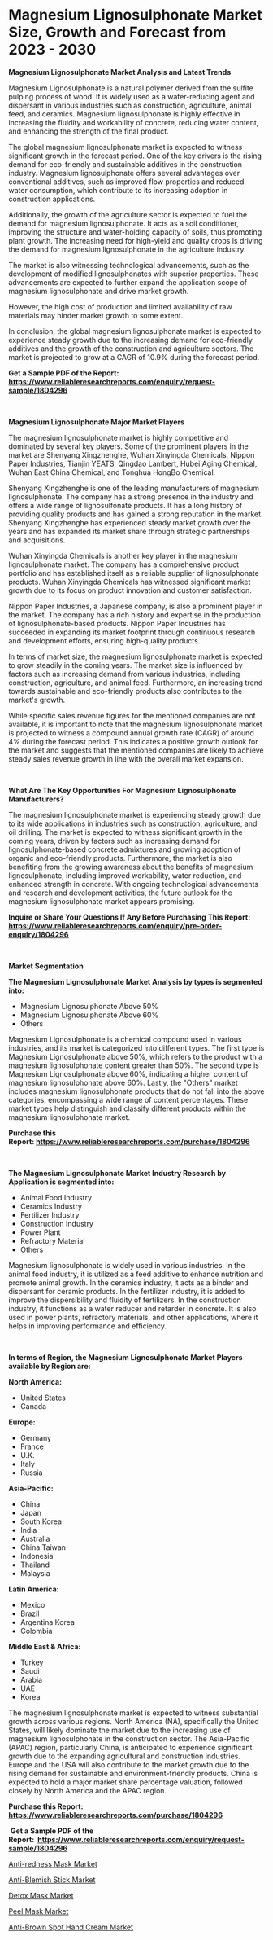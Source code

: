 <p><h1>Magnesium Lignosulphonate Market Size, Growth and Forecast from 2023 - 2030</h1></p><p><strong>Magnesium Lignosulphonate Market Analysis and Latest Trends</strong></p>
<p><p>Magnesium Lignosulphonate is a natural polymer derived from the sulfite pulping process of wood. It is widely used as a water-reducing agent and dispersant in various industries such as construction, agriculture, animal feed, and ceramics. Magnesium lignosulphonate is highly effective in increasing the fluidity and workability of concrete, reducing water content, and enhancing the strength of the final product.</p><p>The global magnesium lignosulphonate market is expected to witness significant growth in the forecast period. One of the key drivers is the rising demand for eco-friendly and sustainable additives in the construction industry. Magnesium lignosulphonate offers several advantages over conventional additives, such as improved flow properties and reduced water consumption, which contribute to its increasing adoption in construction applications.</p><p>Additionally, the growth of the agriculture sector is expected to fuel the demand for magnesium lignosulphonate. It acts as a soil conditioner, improving the structure and water-holding capacity of soils, thus promoting plant growth. The increasing need for high-yield and quality crops is driving the demand for magnesium lignosulphonate in the agriculture industry.</p><p>The market is also witnessing technological advancements, such as the development of modified lignosulphonates with superior properties. These advancements are expected to further expand the application scope of magnesium lignosulphonate and drive market growth.</p><p>However, the high cost of production and limited availability of raw materials may hinder market growth to some extent.</p><p>In conclusion, the global magnesium lignosulphonate market is expected to experience steady growth due to the increasing demand for eco-friendly additives and the growth of the construction and agriculture sectors. The market is projected to grow at a CAGR of 10.9% during the forecast period.</p></p>
<p><strong>Get a Sample PDF of the Report:&nbsp; <a href="https://www.reliableresearchreports.com/enquiry/request-sample/1804296">https://www.reliableresearchreports.com/enquiry/request-sample/1804296</a></strong></p>
<p>&nbsp;</p>
<p><strong>Magnesium Lignosulphonate Major Market Players</strong></p>
<p><p>The magnesium lignosulphonate market is highly competitive and dominated by several key players. Some of the prominent players in the market are Shenyang Xingzhenghe, Wuhan Xinyingda Chemicals, Nippon Paper Industries, Tianjin YEATS, Qingdao Lambert, Hubei Aging Chemical, Wuhan East China Chemical, and Tonghua HongBo Chemical.</p><p>Shenyang Xingzhenghe is one of the leading manufacturers of magnesium lignosulphonate. The company has a strong presence in the industry and offers a wide range of lignosulfonate products. It has a long history of providing quality products and has gained a strong reputation in the market. Shenyang Xingzhenghe has experienced steady market growth over the years and has expanded its market share through strategic partnerships and acquisitions.</p><p>Wuhan Xinyingda Chemicals is another key player in the magnesium lignosulphonate market. The company has a comprehensive product portfolio and has established itself as a reliable supplier of lignosulphonate products. Wuhan Xinyingda Chemicals has witnessed significant market growth due to its focus on product innovation and customer satisfaction.</p><p>Nippon Paper Industries, a Japanese company, is also a prominent player in the market. The company has a rich history and expertise in the production of lignosulphonate-based products. Nippon Paper Industries has succeeded in expanding its market footprint through continuous research and development efforts, ensuring high-quality products.</p><p>In terms of market size, the magnesium lignosulphonate market is expected to grow steadily in the coming years. The market size is influenced by factors such as increasing demand from various industries, including construction, agriculture, and animal feed. Furthermore, an increasing trend towards sustainable and eco-friendly products also contributes to the market's growth.</p><p>While specific sales revenue figures for the mentioned companies are not available, it is important to note that the magnesium lignosulphonate market is projected to witness a compound annual growth rate (CAGR) of around 4% during the forecast period. This indicates a positive growth outlook for the market and suggests that the mentioned companies are likely to achieve steady sales revenue growth in line with the overall market expansion.</p></p>
<p>&nbsp;</p>
<p><strong>What Are The Key Opportunities For Magnesium Lignosulphonate Manufacturers?</strong></p>
<p><p>The magnesium lignosulphonate market is experiencing steady growth due to its wide applications in industries such as construction, agriculture, and oil drilling. The market is expected to witness significant growth in the coming years, driven by factors such as increasing demand for lignosulphonate-based concrete admixtures and growing adoption of organic and eco-friendly products. Furthermore, the market is also benefiting from the growing awareness about the benefits of magnesium lignosulphonate, including improved workability, water reduction, and enhanced strength in concrete. With ongoing technological advancements and research and development activities, the future outlook for the magnesium lignosulphonate market appears promising.</p></p>
<p><strong>Inquire or Share Your Questions If Any Before Purchasing This Report: <a href="https://www.reliableresearchreports.com/enquiry/pre-order-enquiry/1804296">https://www.reliableresearchreports.com/enquiry/pre-order-enquiry/1804296</a></strong></p>
<p>&nbsp;</p>
<p><strong>Market Segmentation</strong></p>
<p><strong>The Magnesium Lignosulphonate Market Analysis by types is segmented into:</strong></p>
<p><ul><li>Magnesium Lignosulphonate Above 50%</li><li>Magnesium Lignosulphonate Above 60%</li><li>Others</li></ul></p>
<p><p>Magnesium Lignosulphonate is a chemical compound used in various industries, and its market is categorized into different types. The first type is Magnesium Lignosulphonate above 50%, which refers to the product with a magnesium lignosulphonate content greater than 50%. The second type is Magnesium Lignosulphonate above 60%, indicating a higher content of magnesium lignosulphonate above 60%. Lastly, the "Others" market includes magnesium lignosulphonate products that do not fall into the above categories, encompassing a wide range of content percentages. These market types help distinguish and classify different products within the magnesium lignosulphonate market.</p></p>
<p><strong>Purchase this Report:&nbsp;<a href="https://www.reliableresearchreports.com/purchase/1804296">https://www.reliableresearchreports.com/purchase/1804296</a></strong></p>
<p>&nbsp;</p>
<p><strong>The Magnesium Lignosulphonate Market Industry Research by Application is segmented into:</strong></p>
<p><ul><li>Animal Food Industry</li><li>Ceramics Industry</li><li>Fertilizer Industry</li><li>Construction Industry</li><li>Power Plant</li><li>Refractory Material</li><li>Others</li></ul></p>
<p><p>Magnesium lignosulphonate is widely used in various industries. In the animal food industry, it is utilized as a feed additive to enhance nutrition and promote animal growth. In the ceramics industry, it acts as a binder and dispersant for ceramic products. In the fertilizer industry, it is added to improve the dispersibility and fluidity of fertilizers. In the construction industry, it functions as a water reducer and retarder in concrete. It is also used in power plants, refractory materials, and other applications, where it helps in improving performance and efficiency.</p></p>
<p>&nbsp;</p>
<p><strong>In terms of Region, the Magnesium Lignosulphonate Market Players available by Region are:</strong></p>
<p>
    <p> <strong> North America: </strong>
        <ul>
            <li>United States</li>
            <li>Canada</li>
        </ul>
        </p> 
    <p> <strong> Europe: </strong>
        <ul>
            <li>Germany</li>
            <li>France</li>
            <li>U.K.</li>
            <li>Italy</li>
            <li>Russia</li>
        </ul>
        </p> 
    <p> <strong> Asia-Pacific: </strong>
        <ul>
            <li>China</li>
            <li>Japan</li>
            <li>South Korea</li>
            <li>India</li>
            <li>Australia</li>
            <li>China Taiwan</li>
            <li>Indonesia</li>
            <li>Thailand</li>
            <li>Malaysia</li>
        </ul>
        </p> 
    <p> <strong> Latin America: </strong>
        <ul>
            <li>Mexico</li>
            <li>Brazil</li>
            <li>Argentina Korea</li>
            <li>Colombia</li>
        </ul>
        </p> 
    <p> <strong> Middle East & Africa: </strong>
        <ul>
            <li>Turkey</li>
            <li>Saudi</li>
            <li>Arabia</li>
            <li>UAE</li>
            <li>Korea</li>
        </ul>
    </p>
    </p>
<p><p>The magnesium lignosulphonate market is expected to witness substantial growth across various regions. North America (NA), specifically the United States, will likely dominate the market due to the increasing use of magnesium lignosulphonate in the construction sector. The Asia-Pacific (APAC) region, particularly China, is anticipated to experience significant growth due to the expanding agricultural and construction industries. Europe and the USA will also contribute to the market growth due to the rising demand for sustainable and environment-friendly products. China is expected to hold a major market share percentage valuation, followed closely by North America and the APAC region.</p></p>
<p><strong>Purchase this Report: <a href="https://www.reliableresearchreports.com/purchase/1804296">https://www.reliableresearchreports.com/purchase/1804296</a></strong></p>
<p>&nbsp;<strong>Get a Sample PDF of the Report:&nbsp;&nbsp;<a href="https://www.reliableresearchreports.com/enquiry/request-sample/1804296">https://www.reliableresearchreports.com/enquiry/request-sample/1804296</a></strong></p>
<p><strong></strong></p>
<p><p><a href="https://medium.com/@irmaabshire/anti-redness-mask-market-insight-market-trends-growth-forecasted-from-2023-to-2030-3cf3be8e648c">Anti-redness Mask Market</a></p><p><a href="https://medium.com/@dariodooley/anti-blemish-stick-market-size-market-outlook-and-market-forecast-2023-to-2030-4080652be5ef">Anti-Blemish Stick Market</a></p><p><a href="https://medium.com/@gussiehauck/detox-mask-market-exploring-market-share-market-trends-and-future-growth-4949d4c1e9d0">Detox Mask Market</a></p><p><a href="https://medium.com/@ivaschinner/peel-mask-market-size-cagr-trends-2024-2030-83386f5d6d64">Peel Mask Market</a></p><p><a href="https://medium.com/@drakecorwin2023/anti-brown-spot-hand-cream-market-size-reveals-the-best-marketing-channels-in-global-industry-73e866bb6473">Anti-Brown Spot Hand Cream Market</a></p></p>